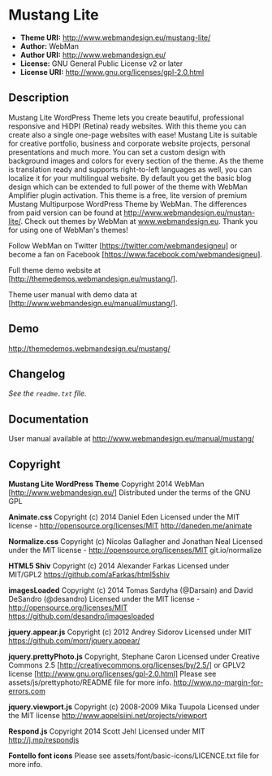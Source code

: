 # Mustang Lite

* **Theme URI:** http://www.webmandesign.eu/mustang-lite/
* **Author:** WebMan
* **Author URI:** http://www.webmandesign.eu/
* **License:** GNU General Public License v2 or later
* **License URI:** http://www.gnu.org/licenses/gpl-2.0.html

## Description

Mustang Lite WordPress Theme lets you create beautiful, professional responsive and HiDPI (Retina) ready websites. With this theme you can create also a single one-page websites with ease! Mustang Lite is suitable for creative portfolio, business and corporate website projects, personal presentations and much more. You can set a custom design with background images and colors for every section of the theme. As the theme is translation ready and supports right-to-left languages as well, you can localize it for your multilingual website. By default you get the basic blog design which can be extended to full power of the theme with WebMan Amplifier plugin activation. This theme is a free, lite version of premium Mustang Multipurpose WordPress Theme by WebMan. The differences from paid version can be found at http://www.webmandesign.eu/mustan-lite/. Check out themes by WebMan at www.webmandesign.eu. Thank you for using one of WebMan's themes!

Follow WebMan on Twitter [https://twitter.com/webmandesigneu] or become a fan on Facebook [https://www.facebook.com/webmandesigneu].

Full theme demo website at [http://themedemos.webmandesign.eu/mustang/].

Theme user manual with demo data at [http://www.webmandesign.eu/manual/mustang/].

## Demo

http://themedemos.webmandesign.eu/mustang/

## Changelog

*See the `readme.txt` file.*

## Documentation

User manual available at http://www.webmandesign.eu/manual/mustang/

## Copyright

**Mustang Lite WordPress Theme**
Copyright 2014 WebMan [http://www.webmandesign.eu/]
Distributed under the terms of the GNU GPL

**Animate.css**
Copyright (c) 2014 Daniel Eden
Licensed under the MIT license - http://opensource.org/licenses/MIT
http://daneden.me/animate

**Normalize.css**
Copyright (c) Nicolas Gallagher and Jonathan Neal
Licensed under the MIT license - http://opensource.org/licenses/MIT
git.io/normalize

**HTML5 Shiv**
Copyright (c) 2014 Alexander Farkas
Licensed under MIT/GPL2
https://github.com/aFarkas/html5shiv

**imagesLoaded**
Copyright (c) 2014 Tomas Sardyha (@Darsain) and David DeSandro (@desandro)
Licensed under the MIT license - http://opensource.org/licenses/MIT
https://github.com/desandro/imagesloaded

**jquery.appear.js**
Copyright (c) 2012 Andrey Sidorov
Licensed under MIT
https://github.com/morr/jquery.appear/

**jquery.prettyPhoto.js**
Copyright, Stephane Caron
Licensed under Creative Commons 2.5 [http://creativecommons.org/licenses/by/2.5/] or GPLV2 license [http://www.gnu.org/licenses/gpl-2.0.html]
Please see assets/js/prettyphoto/README file for more info.
http://www.no-margin-for-errors.com

**jquery.viewport.js**
Copyright (c) 2008-2009 Mika Tuupola
Licensed under the MIT license
http://www.appelsiini.net/projects/viewport

**Respond.js**
Copyright 2014 Scott Jehl
Licensed under MIT
http://j.mp/respondjs

**Fontello font icons**
Please see assets/font/basic-icons/LICENCE.txt file for more info.